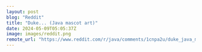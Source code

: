 ```yaml
---
layout: post
blog: "Reddit"
title: "Duke... (Java mascot art)"
date: 2024-05-09T05:05:37Z
image: images/reddit.png
remote_url: "https://www.reddit.com/r/java/comments/1cnpa2u/duke_java_mascot_art/"
---
```


